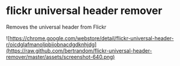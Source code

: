 # flickr universal header remover

Removes the universal header from Flickr

![https://chrome.google.com/webstore/detail/flickr-universal-header-r/oicdglafmanoljpbijobnacdgdknhjdg](https://raw.github.com/bertrandom/flickr-universal-header-remover/master/assets/screenshot-640.png)
